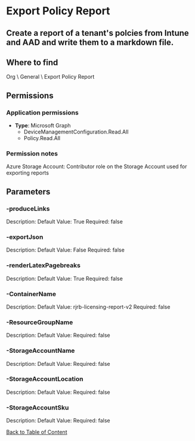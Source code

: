 # Export Policy Report

## Create a report of a tenant's polcies from Intune and AAD and write them to a markdown file.

## Where to find
Org \ General \ Export Policy Report

## Permissions
### Application permissions
- **Type**: Microsoft Graph
  - DeviceManagementConfiguration.Read.All
  - Policy.Read.All

### Permission notes
Azure Storage Account: Contributor role on the Storage Account used for exporting reports


## Parameters
### -produceLinks
Description: 
Default Value: True
Required: false

### -exportJson
Description: 
Default Value: False
Required: false

### -renderLatexPagebreaks
Description: 
Default Value: True
Required: false

### -ContainerName
Description: 
Default Value: rjrb-licensing-report-v2
Required: false

### -ResourceGroupName
Description: 
Default Value: 
Required: false

### -StorageAccountName
Description: 
Default Value: 
Required: false

### -StorageAccountLocation
Description: 
Default Value: 
Required: false

### -StorageAccountSku
Description: 
Default Value: 
Required: false


[Back to Table of Content](../../../README.md)

